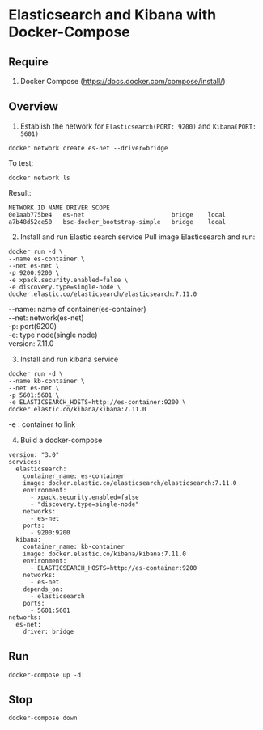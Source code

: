 # Elasticsearch and Kibana with Docker-Compose

## Require
1. Docker Compose (https://docs.docker.com/compose/install/)

## Overview
1. Establish the network for `Elasticsearch(PORT: 9200)` and `Kibana(PORT: 5601)`
```
docker network create es-net --driver=bridge
```
To test:
```
docker network ls
```
Result:
```
NETWORK ID NAME DRIVER SCOPE
0e1aab775be4   es-net                        bridge    local
a7b48d52ce50   bsc-docker_bootstrap-simple   bridge    local
```

2. Install and run Elastic search service
Pull image Elasticsearch and run:
```
docker run -d \
--name es-container \
--net es-net \
-p 9200:9200 \
-e xpack.security.enabled=false \
-e discovery.type=single-node \
docker.elastic.co/elasticsearch/elasticsearch:7.11.0
```
--name: name of container(es-container)<br/>
--net: network(es-net)<br/>
-p: port(9200)<br/>
-e: type node(single node)<br/>
version: 7.11.0<br/>

3. Install and run kibana service
```
docker run -d \
--name kb-container \
--net es-net \
-p 5601:5601 \
-e ELASTICSEARCH_HOSTS=http://es-container:9200 \
docker.elastic.co/kibana/kibana:7.11.0
```

-e : container to link

4. Build a docker-compose
```
version: "3.0"
services:
  elasticsearch:
    container_name: es-container
    image: docker.elastic.co/elasticsearch/elasticsearch:7.11.0
    environment:
      - xpack.security.enabled=false
      - "discovery.type=single-node"
    networks:
      - es-net
    ports:
      - 9200:9200
  kibana:
    container_name: kb-container
    image: docker.elastic.co/kibana/kibana:7.11.0
    environment:
      - ELASTICSEARCH_HOSTS=http://es-container:9200
    networks:
      - es-net
    depends_on:
      - elasticsearch
    ports:
      - 5601:5601
networks:
  es-net:
    driver: bridge
```

## Run
```
docker-compose up -d
```

## Stop
```
docker-compose down 
```


